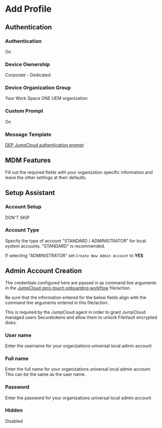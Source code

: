 # Add Profile

## Authentication

### Authentication

On

### Device Ownership

Corporate - Dedicated

### Device Organization Group

Your Work Space ONE UEM organization

### Custom Prompt

On

### Message Template

[DEP JumpCloud authentication prompt](https://github.com/TheJumpCloud/support/blob/master/zero-touch/Workspace%20ONE%20UEM/message%20templates/DEP%20JumpCloud%20authentication%20prompt.md)

## MDM Features

Fill out the required fields with your organization specific information and leave the other settings at their defaults.

## Setup Assistant

### Account Setup

DON'T SKIP

### Account Type

Specify the type of account "STANDARD / ADMINISTRATOR" for local system accounts. "STANDARD" is recommended.

If selecting "ADMINISTRATOR" set `Create New Admin Account` to **YES**

## Admin Account Creation

The credentials configured here are passed in as command line arguments in the [JumpCloud zero-touch onboarding workflow](https://github.com/TheJumpCloud/support/blob/master/zero-touch/Workspace%20ONE%20UEM/files%26actions/JumpCloud%20zero-touch%20onboarding%20workflow.md) file/action.

Be sure that the information entered for the below fields align with the command line arguments entered in this file/action.

This is required by the JumpCloud agent in order to grant JumpCloud managed users Securetokens and allow them to unlock FileVault encrypted disks.

### User name

Enter the username for your organizations universal local admin account

### Full name

Enter the full name for your organizations universal local admin account. This can be the same as the user name.

### Password

Enter the password for your organizations universal local admin account

### Hidden

Disabled